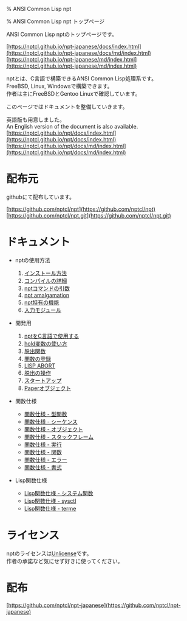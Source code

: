 % ANSI Common Lisp npt

% ANSI Common Lisp npt トップページ

ANSI Common Lisp nptのトップページです。  

[https://nptcl.github.io/npt-japanese/docs/index.html](https://nptcl.github.io/npt-japanese/docs/md/index.html)  
[https://nptcl.github.io/npt-japanese/md/index.html](https://nptcl.github.io/npt-japanese/md/index.html)

nptとは、C言語で構築できるANSI Common Lisp処理系です。  
FreeBSD, Linux, Windowsで構築できます。  
作者は主にFreeBSDとGentoo Linuxで確認しています。

このページではドキュメントを整備していきます。

英語版も用意しました。  
An English version of the document is also available.  
[https://nptcl.github.io/npt/docs/index.html](https://nptcl.github.io/npt/docs/index.html)  
[https://nptcl.github.io/npt/docs/md/index.html](https://nptcl.github.io/npt/docs/md/index.html)


# 配布元

githubにて配布しています。

[https://github.com/nptcl/npt](https://github.com/nptcl/npt)  
[https://github.com/nptcl/npt.git](https://github.com/nptcl/npt.git)


# ドキュメント

- nptの使用方法
  1. [インストール方法](A1_Install.html)
  2. [コンパイルの詳細](A2_Compilation.html)
  3. [nptコマンドの引数](A3_Arguments.html)
  4. [npt amalgamation](A4_Amalgamation.html)
  5. [npt特有の機能](A5_Features.html)
  6. [入力モジュール](A6_Input.html)

- 開発用
  1. [nptをC言語で使用する](B1_Using.html)
  2. [hold変数の使い方](B2_Hold.html)
  3. [脱出関数](B3_Escape.html)
  4. [関数の登録](B4_Registering.html)
  5. [LISP ABORT](B5_Abort.html)
  6. [脱出の操作](B6_Operations.html)
  7. [スタートアップ](B7_StartUp.html)
  8. [Paperオブジェクト](B8_Paper.html)

- 関数仕様
  - [関数仕様 - 型関数](C1_Type.html)
  - [関数仕様 - シーケンス](C2_Sequence.html)
  - [関数仕様 - オブジェクト](C3_Object.html)
  - [関数仕様 - スタックフレーム](C4_Stack.html)
  - [関数仕様 - 実行](C5_Execute.html)
  - [関数仕様 - 関数](C6_Function.html)
  - [関数仕様 - エラー](C7_Error.html)
  - [関数仕様 - 書式](C8_Print.html)

- Lisp関数仕様
  - [Lisp関数仕様 - システム関数](D1_System.html)
  - [Lisp関数仕様 - sysctl](D2_Sysctl.html)
  - [Lisp関数仕様 - terme](D3_Terme.html)


# ライセンス

nptのライセンスは[Unlicense](https://unlicense.org/)です。  
作者の承諾など気にせず好きに使ってください。


# 配布

[https://github.com/nptcl/npt-japanese](https://github.com/nptcl/npt-japanese)

